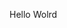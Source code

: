 Hello Wolrd



































































































































































































































































































































































































































































































































































































































































































































































































































































































































































































































